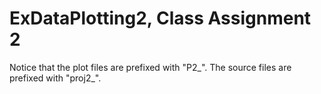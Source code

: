 # ExDataPlotting2, Class Assignment 2
Notice that the plot files are prefixed with "P2_".  The source files are prefixed with "proj2_".
